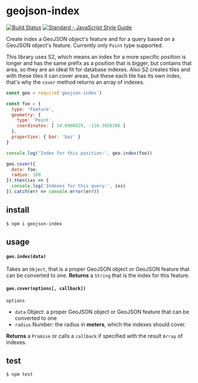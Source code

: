 # geojson-index

[![Build Status](https://travis-ci.org/gerhardberger/geojson-index.svg?branch=master)](https://travis-ci.org/gerhardberger/geojson-index) [![Standard - JavaScript Style Guide](https://img.shields.io/badge/code%20style-standard-brightgreen.svg)](http://standardjs.com/)

Create index a GeoJSON object's feature and for a query based on a GeoJSON
object's feature. Currently only `Point` type supported.

This library uses S2, which means an index for a more specific position is
longer and has the same prefix as a position that is bigger, but contains that
area, so they are an ideal fit for database indexes. Also S2 creates tiles and
with these tiles it can cover areas, but these each tile has its own index,
that's why the `cover` method returns an array of indexes.

``` js
const geo = require('geojson-index')

const foo = {
  type: 'Feature',
  geometry: {
    type: 'Point',
    coordinates: [ 34.0908829, -118.3856206 ]
  },
  properties: { bar: 'baz' }
}

console.log('Index for this position:', geo.index(foo))

geo.cover({
  data: foo,
  radius: 100
}).then(ixs => {
  console.log('Indexes for this query:', ixs)
}).catch(err => console.error(err))
```

## install

```
$ npm i geojson-index
```

## usage

#### `geo.index(data)`

Takes an `Object`, that is a proper GeoJSON object or GeoJSON feature that can be
converted to one. **Returns** a `String` that is the index for this feature.

#### `geo.cover(options[, callback])`

`options`
- `data` Object: a proper GeoJSON object or GeoJSON feature that can be
  converted to one
- `radius` Number: the radius in **meters**, which the indexes should cover.

**Returns** a `Promise` or calls a `callback` if specified with the result
`Array` of indexes.

## test

```
$ npm test
```

